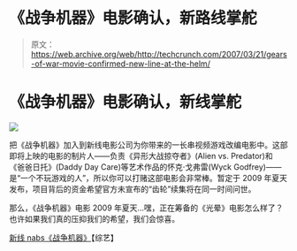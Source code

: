 # 《战争机器》电影确认，新路线掌舵

> 原文：<https://web.archive.org/web/http://techcrunch.com/2007/03/21/gears-of-war-movie-confirmed-new-line-at-the-helm/>

# 《战争机器》电影确认，新线掌舵

![](img/a47962bba22681c2116f2808412b4bbc.png)

把《战争机器》加入到新线电影公司为你带来的一长串视频游戏改编电影中。这部即将上映的电影的制片人——负责《异形大战掠夺者》(Alien vs. Predator)和《爸爸日托》(Daddy Day Care)等艺术作品的怀克·戈弗雷(Wyck Godfrey)——是“一个不玩游戏的人”，所以你可以打赌这部电影会非常棒。暂定于 2009 年夏天发布，项目背后的资金希望官方未宣布的“齿轮”续集将在同一时间问世。

那么，《战争机器》电影 2009 年夏天…嘿，正在筹备的《光晕》电影怎么样了？也许如果我们真的压抑我们的希望，我们会惊喜。

[新线 nabs《战争机器》](https://web.archive.org/web/20230404053118/http://www.variety.com/article/VR1117961472.html?categoryid=13&cs=1)【综艺】